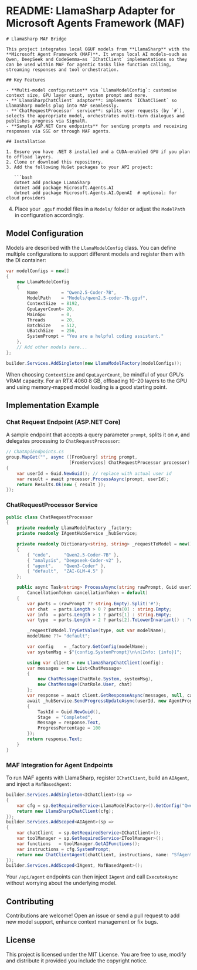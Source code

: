# README: LlamaSharp Adapter for Microsoft Agents Framework (MAF)
````
# LlamaSharp MAF Bridge

This project integrates local GGUF models from **LlamaSharp** with the **Microsoft Agent Framework (MAF)**. It wraps local AI models—such as Qwen, DeepSeek and CodeGemma—as `IChatClient` implementations so they can be used within MAF for agentic tasks like function calling, streaming responses and tool orchestration.

## Key Features

- **Multi‑model configuration** via `LlamaModelConfig`: customise context size, GPU layer count, system prompt and more.
- **`LlamaSharpChatClient` adaptor**: implements `IChatClient` so LlamaSharp models plug into MAF seamlessly.
- **`ChatRequestProcessor` service**: splits user requests (by `#`), selects the appropriate model, orchestrates multi‑turn dialogues and publishes progress via SignalR.
- **Sample ASP.NET Core endpoints** for sending prompts and receiving responses via SSE or through MAF agents.

## Installation

1. Ensure you have .NET 8 installed and a CUDA‑enabled GPU if you plan to offload layers.
2. Clone or download this repository.
3. Add the following NuGet packages to your API project:

   ```bash
   dotnet add package LLamaSharp
   dotnet add package Microsoft.Agents.AI
   dotnet add package Microsoft.Agents.AI.OpenAI  # optional: for cloud providers
````

4. Place your `.gguf` model files in a `Models/` folder or adjust the `ModelPath` in configuration accordingly.

## Model Configuration

Models are described with the `LlamaModelConfig` class. You can define multiple configurations to support different models and register them with the DI container:

```csharp
var modelConfigs = new[]
{
    new LlamaModelConfig
    {
        Name         = "Qwen2.5-Coder-7B",
        ModelPath    = "Models/qwen2.5-coder-7b.gguf",
        ContextSize  = 8192,
        GpuLayerCount= 20,
        MainGpu      = 0,
        Threads      = 20,
        BatchSize    = 512,
        UBatchSize   = 256,
        SystemPrompt = "You are a helpful coding assistant."
    },
    // Add other models here...
};

builder.Services.AddSingleton(new LlamaModelFactory(modelConfigs));
```

When choosing `ContextSize` and `GpuLayerCount`, be mindful of your GPU’s VRAM capacity. For an RTX 4060 8 GB, offloading 10–20 layers to the GPU and using memory‑mapped model loading is a good starting point.

## Implementation Example

### Chat Request Endpoint (ASP.NET Core)

A sample endpoint that accepts a query parameter `prompt`, splits it on `#`, and delegates processing to `ChatRequestProcessor`:

```csharp
// ChatApiEndpoints.cs
group.MapGet("", async ([FromQuery] string prompt,
                        [FromServices] ChatRequestProcessor processor) =>
{
    var userId = Guid.NewGuid(); // replace with actual user id
    var result = await processor.ProcessAsync(prompt, userId);
    return Results.Ok(new { result });
});
```

### ChatRequestProcessor Service

```csharp
public class ChatRequestProcessor
{
    private readonly LlamaModelFactory _factory;
    private readonly IAgentHubService _hubService;

    private readonly Dictionary<string, string> _requestToModel = new()
    {
        { "code",     "Qwen2.5-Coder-7B" },
        { "analysis", "Deepseek-Coder-v2" },
        { "agent",    "Qwen3-Coder" },
        { "default",  "ZAI-GLM-4.5" }
    };

    public async Task<string> ProcessAsync(string rawPrompt, Guid userId,
        CancellationToken cancellationToken = default)
    {
        var parts = (rawPrompt ?? string.Empty).Split('#');
        var chat  = parts.Length > 0 ? parts[0] : string.Empty;
        var info  = parts.Length > 1 ? parts[1] : string.Empty;
        var type  = parts.Length > 2 ? parts[2].ToLowerInvariant() : "default";

        _requestToModel.TryGetValue(type, out var modelName);
        modelName ??= "default";

        var config    = _factory.GetConfig(modelName);
        var systemMsg = $"{config.SystemPrompt}\n\n[Info: {info}]";

        using var client = new LlamaSharpChatClient(config);
        var messages = new List<ChatMessage>
        {
            new ChatMessage(ChatRole.System, systemMsg),
            new ChatMessage(ChatRole.User, chat)
        };
        var response = await client.GetResponseAsync(messages, null, cancellationToken);
        await _hubService.SendProgressUpdateAsync(userId, new AgentProgressUpdate
        {
            TaskId = Guid.NewGuid(),
            Stage  = "Completed",
            Message = response.Text,
            ProgressPercentage = 100
        });
        return response.Text;
    }
}
```

### MAF Integration for Agent Endpoints

To run MAF agents with LlamaSharp, register `IChatClient`, build an `AIAgent`, and inject a `MafBasedAgent`:

```csharp
builder.Services.AddSingleton<IChatClient>(sp =>
{
    var cfg = sp.GetRequiredService<LlamaModelFactory>().GetConfig("Qwen2.5-Coder-7B");
    return new LlamaSharpChatClient(cfg);
});
builder.Services.AddScoped<AIAgent>(sp =>
{
    var chatClient  = sp.GetRequiredService<IChatClient>();
    var toolManager = sp.GetRequiredService<IToolManager>();
    var functions   = toolManager.GetAIFunctions();
    var instructions = cfg.SystemPrompt;
    return new ChatClientAgent(chatClient, instructions, name: "SfAgent", tools: functions);
});
builder.Services.AddScoped<IAgent, MafBasedAgent>();
```

Your `/api/agent` endpoints can then inject `IAgent` and call `ExecuteAsync` without worrying about the underlying model.

## Contributing

Contributions are welcome! Open an issue or send a pull request to add new model support, enhance context management or fix bugs.

## License

This project is licensed under the MIT License. You are free to use, modify and distribute it provided you include the copyright notice.

```
```
